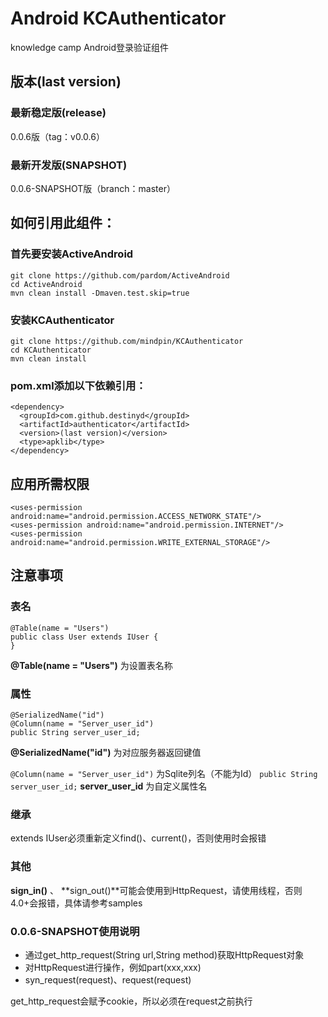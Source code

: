Android KCAuthenticator
============================
knowledge camp Android登录验证组件

## 版本(last version)
### 最新稳定版(release)
0.0.6版（tag：v0.0.6）
### 最新开发版(SNAPSHOT)
0.0.6-SNAPSHOT版（branch：master）

## 如何引用此组件：
### 首先要安装ActiveAndroid
```
git clone https://github.com/pardom/ActiveAndroid
cd ActiveAndroid
mvn clean install -Dmaven.test.skip=true
```

### 安装KCAuthenticator
```
git clone https://github.com/mindpin/KCAuthenticator
cd KCAuthenticator
mvn clean install
```

### pom.xml添加以下依赖引用：
```
<dependency>
  <groupId>com.github.destinyd</groupId>
  <artifactId>authenticator</artifactId>
  <version>(last version)</version>
  <type>apklib</type>
</dependency>
```

## 应用所需权限
```
<uses-permission android:name="android.permission.ACCESS_NETWORK_STATE"/>
<uses-permission android:name="android.permission.INTERNET"/>
<uses-permission android:name="android.permission.WRITE_EXTERNAL_STORAGE"/>
```

## 注意事项
### 表名
```
@Table(name = "Users")
public class User extends IUser {
}
```
**@Table(name = "Users")**
为设置表名称

### 属性
```
@SerializedName("id")
@Column(name = "Server_user_id")
public String server_user_id;
```
**@SerializedName("id")**
为对应服务器返回键值

```@Column(name = "Server_user_id")```
为Sqlite列名（不能为Id）
```public String server_user_id;```
**server_user_id** 为自定义属性名

### 继承
extends IUser必须重新定义find()、current()，否则使用时会报错

### 其他
**sign_in()** 、 **sign_out()**可能会使用到HttpRequest，请使用线程，否则4.0+会报错，具体请参考samples

### 0.0.6-SNAPSHOT使用说明
* 通过get_http_request(String url,String method)获取HttpRequest对象
* 对HttpRequest进行操作，例如part(xxx,xxx)
* syn_request(request)、request(request)

get_http_request会赋予cookie，所以必须在request之前执行
